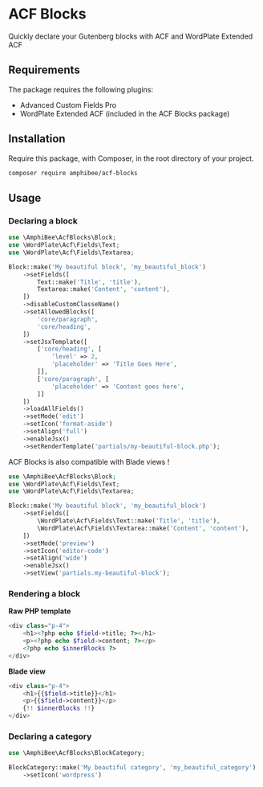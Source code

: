 # ACF Blocks

Quickly declare your Gutenberg blocks with ACF and WordPlate Extended ACF

## Requirements

The package requires the following plugins:

- Advanced Custom Fields Pro
- WordPlate Extended ACF (included in the ACF Blocks package)

## Installation

Require this package, with Composer, in the root directory of your project.

```bash
composer require amphibee/acf-blocks
```

## Usage

### Declaring a block

```php
use \AmphiBee\AcfBlocks\Block;
use \WordPlate\Acf\Fields\Text;
use \WordPlate\Acf\Fields\Textarea;

Block::make('My beautiful block', 'my_beautiful_block')
    ->setFields([
        Text::make('Title', 'title'),
        Textarea::make('Content', 'content'),
    ])
    ->disableCustomClasseName()
    ->setAllowedBlocks([
        'core/paragraph',
        'core/heading',
    ])
    ->setJsxTemplate([
        ['core/heading', [
            'level' => 2,
            'placeholder' => 'Title Goes Here',
        ]],
        ['core/paragraph', [
            'placeholder' => 'Content goes here',
        ]]
    ])
    ->loadAllFields()
    ->setMode('edit')
    ->setIcon('format-aside')
    ->setAlign('full')
    ->enableJsx()
    ->setRenderTemplate('partials/my-beautiful-block.php');
```

ACF Blocks is also compatible with Blade views !

```php
use \AmphiBee\AcfBlocks\Block;
use \WordPlate\Acf\Fields\Text;
use \WordPlate\Acf\Fields\Textarea;

Block::make('My beautiful block', 'my_beautiful_block')
    ->setFields([
        \WordPlate\Acf\Fields\Text::make('Title', 'title'),
        \WordPlate\Acf\Fields\Textarea::make('Content', 'content'),
    ])
    ->setMode('preview')
    ->setIcon('editor-code')
    ->setAlign('wide')
    ->enableJsx()
    ->setView('partials.my-beautiful-block');
```

### Rendering a block

**Raw PHP template**

```php
<div class="p-4">
    <h1><?php echo $field->title; ?></h1>
    <p><?php echo $field->content; ?></p>
    <?php echo $innerBlocks ?>
</div>
```

**Blade view**

```php
<div class="p-4">
    <h1>{{$field->title}}</h1>
    <p>{{$field->content}}</p>
    {!! $innerBlocks !!}
</div>
```

### Declaring a category

```php
use \AmphiBee\AcfBlocks\BlockCategory;

BlockCategory::make('My beautiful category', 'my_beautiful_category')
    ->setIcon('wordpress')
```
